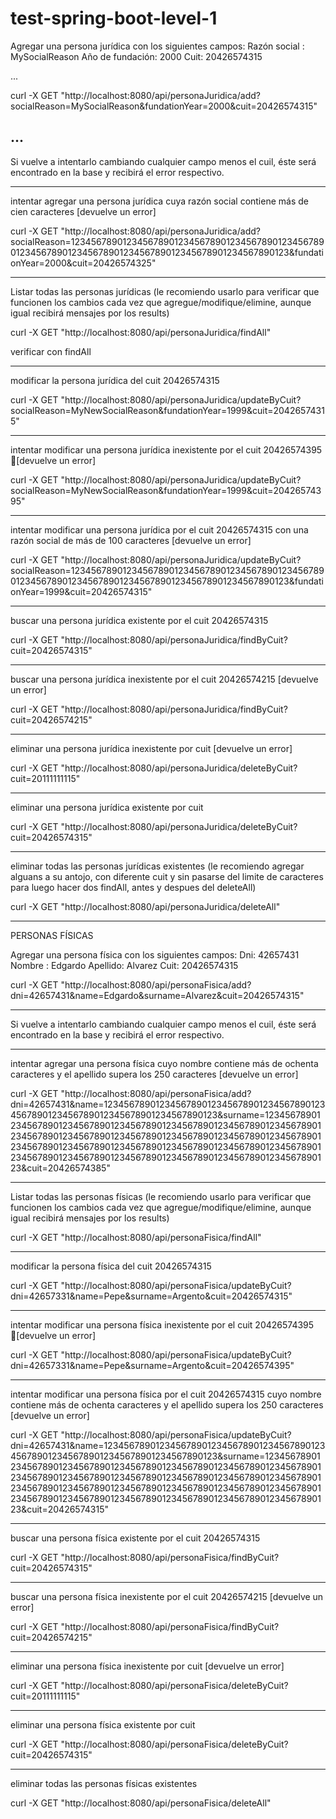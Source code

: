 # test-spring-boot-level-1

Agregar una persona jurídica con los siguientes campos:
	Razón social : MySocialReason
	Año de fundación: 2000
	Cuit: 20426574315
  
...

curl -X GET "http://localhost:8080/api/personaJuridica/add?socialReason=MySocialReason&fundationYear=2000&cuit=20426574315"

...
---

Si vuelve a intentarlo cambiando cualquier campo menos el cuil, éste será encontrado en la base y recibirá el error respectivo.

---

intentar agregar una persona jurídica cuya razón social contiene más de cien caracteres [devuelve un error]

curl -X GET "http://localhost:8080/api/personaJuridica/add?socialReason=1234567890123456789012345678901234567890123456789012345678901234567890123456789012345678901234567890123&fundationYear=2000&cuit=20426574325"

---

Listar todas las personas jurídicas (le recomiendo usarlo para verificar que funcionen los cambios cada vez que agregue/modifique/elimine, aunque igual recibirá mensajes por los results)

curl -X GET "http://localhost:8080/api/personaJuridica/findAll"

verificar con findAll

---

modificar la persona jurídica del cuit 20426574315

curl -X GET "http://localhost:8080/api/personaJuridica/updateByCuit?socialReason=MyNewSocialReason&fundationYear=1999&cuit=20426574315"

---

intentar modificar una persona jurídica inexistente por el cuit 20426574395 [devuelve un error]

curl -X GET "http://localhost:8080/api/personaJuridica/updateByCuit?socialReason=MyNewSocialReason&fundationYear=1999&cuit=20426574395"

---
intentar modificar una persona jurídica por el cuit 20426574315 con una razón social de más de 100 caracteres [devuelve un error]

curl -X GET "http://localhost:8080/api/personaJuridica/updateByCuit?socialReason=1234567890123456789012345678901234567890123456789012345678901234567890123456789012345678901234567890123&fundationYear=1999&cuit=20426574315"

---

buscar una persona jurídica existente por el cuit 20426574315

curl -X GET "http://localhost:8080/api/personaJuridica/findByCuit?cuit=20426574315"

---

buscar una persona jurídica inexistente por el cuit 20426574215 [devuelve un error]

curl -X GET "http://localhost:8080/api/personaJuridica/findByCuit?cuit=20426574215"

---

eliminar una persona jurídica inexistente por cuit [devuelve un error]

curl -X GET "http://localhost:8080/api/personaJuridica/deleteByCuit?cuit=20111111115"

---

eliminar una persona jurídica existente por cuit

curl -X GET "http://localhost:8080/api/personaJuridica/deleteByCuit?cuit=20426574315"

---

eliminar todas las personas jurídicas existentes (le recomiendo agregar alguans a su antojo, con diferente cuit y sin pasarse del limite de caracteres para luego hacer dos findAll, antes y despues del deleteAll)

curl -X GET "http://localhost:8080/api/personaJuridica/deleteAll"

---


PERSONAS FÍSICAS


Agregar una persona física con los siguientes campos:
	Dni: 42657431
	Nombre : Edgardo
	Apellido: Alvarez
	Cuit: 20426574315

curl -X GET "http://localhost:8080/api/personaFisica/add?dni=42657431&name=Edgardo&surname=Alvarez&cuit=20426574315"

---

Si vuelve a intentarlo cambiando cualquier campo menos el cuil, éste será encontrado en la base y recibirá el error respectivo.

---

intentar agregar una persona física cuyo nombre contiene más de ochenta caracteres y el apellido supera los 250 caracteres [devuelve un error]

curl -X GET "http://localhost:8080/api/personaFisica/add?dni=42657431&name=12345678901234567890123456789012345678901234567890123456789012345678901234567890123&surname=1234567890123456789012345678901234567890123456789012345678901234567890123456789012345678901234567890123456789012345678901234567890123456789012345678901234567890123456789012345678901234567890123456789012345678901234567890123456789012345678901234567890123&cuit=20426574385"

---

Listar todas las personas físicas (le recomiendo usarlo para verificar que funcionen los cambios cada vez que agregue/modifique/elimine, aunque igual recibirá mensajes por los results)

curl -X GET "http://localhost:8080/api/personaFisica/findAll"

---

modificar la persona física del cuit 20426574315

curl -X GET "http://localhost:8080/api/personaFisica/updateByCuit?dni=42657331&name=Pepe&surname=Argento&cuit=20426574315"

---

intentar modificar una persona física inexistente por el cuit 20426574395 [devuelve un error]

curl -X GET "http://localhost:8080/api/personaFisica/updateByCuit?dni=42657331&name=Pepe&surname=Argento&cuit=20426574395"

---

intentar modificar una persona física por el cuit 20426574315 cuyo nombre contiene más de ochenta caracteres y el apellido supera los 250 caracteres [devuelve un error]

curl -X GET "http://localhost:8080/api/personaFisica/updateByCuit?dni=42657431&name=12345678901234567890123456789012345678901234567890123456789012345678901234567890123&surname=1234567890123456789012345678901234567890123456789012345678901234567890123456789012345678901234567890123456789012345678901234567890123456789012345678901234567890123456789012345678901234567890123456789012345678901234567890123456789012345678901234567890123&cuit=20426574315"

---

buscar una persona física existente por el cuit 20426574315

curl -X GET "http://localhost:8080/api/personaFisica/findByCuit?cuit=20426574315"

---

buscar una persona física inexistente por el cuit 20426574215 [devuelve un error]

curl -X GET "http://localhost:8080/api/personaFisica/findByCuit?cuit=20426574215"

---

eliminar una persona física inexistente por cuit [devuelve un error]

curl -X GET "http://localhost:8080/api/personaFisica/deleteByCuit?cuit=20111111115"

---

eliminar una persona física existente por cuit

curl -X GET "http://localhost:8080/api/personaFisica/deleteByCuit?cuit=20426574315"

---

eliminar todas las personas físicas existentes

curl -X GET "http://localhost:8080/api/personaFisica/deleteAll"

